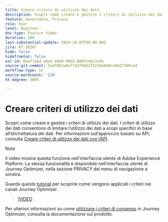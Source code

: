 ```yaml
---
title: Creare criteri di utilizzo dei dati
description: Scopri come creare e gestire i criteri di utilizzo dei dati.
feature: Governance, Privacy
role: User
level: Beginner
doc-type: Feature Video
duration: 209
last-substantial-update: 2024-10-03T00:00:00Z
jira: KT-16267
hide: false
hidefromtoc: false
exl-id: 0aaf116d-e8e9-449d-99b5-800fee8c3c0a
source-git-commit: 5ed78b3a8effd376662f5218a660ce8627206ced
workflow-type: ht
source-wordcount: '120'
ht-degree: 100%

---
```


# Creare criteri di utilizzo dei dati

Scopri come creare e gestire i criteri di utilizzo dei dati. I criteri di utilizzo dei dati consentono di limitare l’utilizzo dei dati a scopi specifici in base all’etichettatura dei dati. Per informazioni sull’approccio basato su API, consulta [Creare criteri di utilizzo dei dati con l’API](https://experienceleague.adobe.com/it/docs/experience-platform/data-governance/policies/create).

>[!NOTE]
>
>Il video mostra questa funzione nell’interfaccia utente di Adobe Experience Platform. La stessa funzionalità è disponibile nell’interfaccia utente di Journey Optimizer, nella sezione PRIVACY del menu di navigazione a sinistra.
>
>Guarda questo [tutorial](/help/privacy/enforce-data-usage-policies-in-journey-optimizer-channels.md) per scoprire come vengono applicati i criteri nei canali Journey Optimizer.

>[!VIDEO](https://video.tv.adobe.com/v/32977/?learn=on)

Per ulteriori informazioni su come [utilizzare i criteri di consenso](https://experienceleague.adobe.com/it/docs/journey-optimizer/using/privacy/consent/consent-restricted) in Journey Optimizer, consulta la documentazione sul prodotto.
